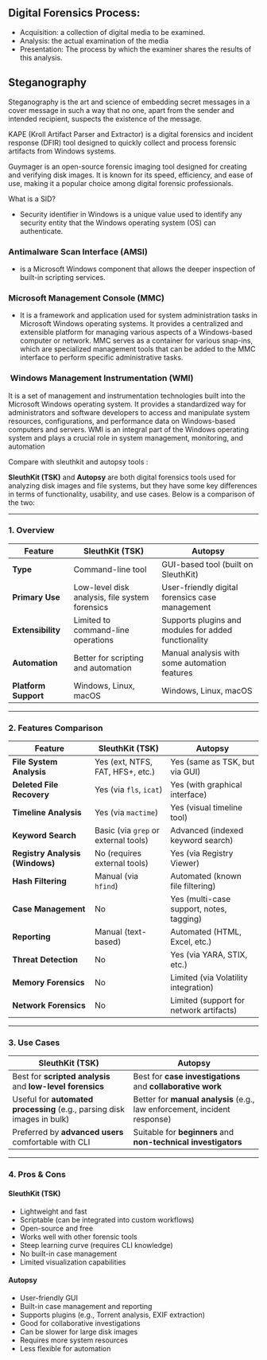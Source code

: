 ## Digital Forensics Process:

- Acquisition: a collection of digital media to be examined.
- Analysis: the actual examination of the media
- Presentation: The process by which the examiner shares the results of this analysis.

## Steganography

Steganography is the art and science of embedding secret messages in a cover message in such a way that no one, apart from the sender and intended recipient, suspects the existence of the message.

KAPE (Kroll Artifact Parser and Extractor) is a digital forensics and incident response (DFIR) tool designed to quickly collect and process forensic artifacts from Windows systems.

Guymager is an open-source forensic imaging tool designed for creating and verifying disk images. It is known for its speed, efficiency, and ease of use, making it a popular choice among digital forensic professionals.

 What is a SID?
- Security identifier in Windows is a unique value used to identify any security entity that the Windows operating system (OS) can authenticate.

### Antimalware Scan Interface (AMSI) 

- is a Microsoft Windows component that allows the deeper inspection of built-in scripting services.

### Microsoft Management Console (MMC)

- It is a framework and application used for system administration tasks in Microsoft Windows operating systems. It provides a centralized and extensible platform for managing various aspects of a Windows-based computer or network. MMC serves as a container for various snap-ins, which are specialized management tools that can be added to the MMC interface to perform specific administrative tasks.

###  Windows Management Instrumentation (WMI)

It is a set of management and instrumentation technologies built into the Microsoft Windows operating system. It provides a standardized way for administrators and software developers to access and manipulate system resources, configurations, and performance data on Windows-based computers and servers. WMI is an integral part of the Windows operating system and plays a crucial role in system management, monitoring, and automation


Compare with sleuthkit and autopsy tools :

**SleuthKit (TSK)** and **Autopsy** are both digital forensics tools used for analyzing disk images and file systems, but they have some key differences in terms of functionality, usability, and use cases. Below is a comparison of the two:

---

### **1. Overview**
| Feature       | **SleuthKit (TSK)** | **Autopsy** |
|--------------|------------------|-----------|
| **Type** | Command-line tool | GUI-based tool (built on SleuthKit) |
| **Primary Use** | Low-level disk analysis, file system forensics | User-friendly digital forensics case management |
| **Extensibility** | Limited to command-line operations | Supports plugins and modules for added functionality |
| **Automation** | Better for scripting and automation | Manual analysis with some automation features |
| **Platform Support** | Windows, Linux, macOS | Windows, Linux, macOS |

---

### **2. Features Comparison**
| Feature | **SleuthKit (TSK)** | **Autopsy** |
|---------|------------------|-----------|
| **File System Analysis** | Yes (ext, NTFS, FAT, HFS+, etc.) | Yes (same as TSK, but via GUI) |
| **Deleted File Recovery** | Yes (via `fls`, `icat`) | Yes (with graphical interface) |
| **Timeline Analysis** | Yes (via `mactime`) | Yes (visual timeline tool) |
| **Keyword Search** | Basic (via `grep` or external tools) | Advanced (indexed keyword search) |
| **Registry Analysis (Windows)** | No (requires external tools) | Yes (via Registry Viewer) |
| **Hash Filtering** | Manual (via `hfind`) | Automated (known file filtering) |
| **Case Management** | No | Yes (multi-case support, notes, tagging) |
| **Reporting** | Manual (text-based) | Automated (HTML, Excel, etc.) |
| **Threat Detection** | No | Yes (via YARA, STIX, etc.) |
| **Memory Forensics** | No | Limited (via Volatility integration) |
| **Network Forensics** | No | Limited (support for network artifacts) |

---

### **3. Use Cases**
| **SleuthKit (TSK)** | **Autopsy** |
|------------------|-----------|
| Best for **scripted analysis** and **low-level forensics** | Best for **case investigations** and **collaborative work** |
| Useful for **automated processing** (e.g., parsing disk images in bulk) | Better for **manual analysis** (e.g., law enforcement, incident response) |
| Preferred by **advanced users** comfortable with CLI | Suitable for **beginners** and **non-technical investigators** |

---

### **4. Pros & Cons**
#### **SleuthKit (TSK)**

- Lightweight and fast
- Scriptable (can be integrated into custom workflows)
- Open-source and free
- Works well with other forensic tools  
- Steep learning curve (requires CLI knowledge)
- No built-in case management
- Limited visualization capabilities  

#### **Autopsy**

- User-friendly GUI
- Built-in case management and reporting
- Supports plugins (e.g., Torrent analysis, EXIF extraction)
- Good for collaborative investigations  
- Can be slower for large disk images
- Requires more system resources
- Less flexible for automation  
